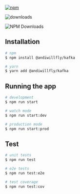 [![npm](https://img.shields.io/npm/v/@andiwillfly/kafka.svg)](https://www.npmjs.com/package/@andiwillfly/kafka) 

![downloads](https://img.shields.io/npm/dt/@andiwillfly/kafka.svg) 

<img src="https://img.shields.io/npm/dm/@andiwillfly/kafka.svg" alt="NPM Downloads" />


## Installation

```bash
# npm
$ npm install @andiwillfly/kafka

# yarn
$ yarn add @andiwillfly/kafka
```

## Running the app

```bash
# development
$ npm run start

# watch mode
$ npm run start:dev

# production mode
$ npm run start:prod
```

## Test

```bash
# unit tests
$ npm run test

# e2e tests
$ npm run test:e2e

# test coverage
$ npm run test:cov
```

